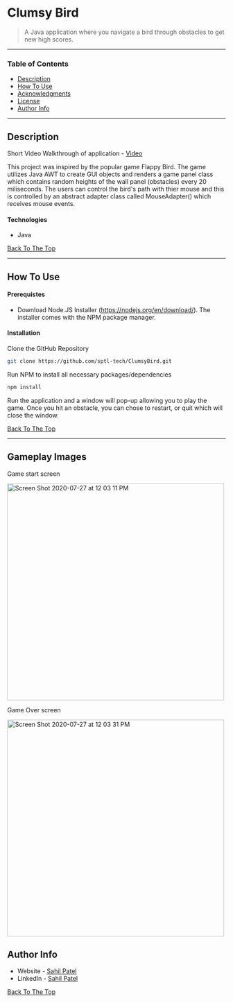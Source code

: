 # Clumsy Bird

> A Java application where you navigate a bird through obstacles to get new high scores. 

---

### Table of Contents

- [Description](#description)
- [How To Use](#how-to-use)
- [Acknowledgments](#acknowledgments)
- [License](#license)
- [Author Info](#author-info)

---

## Description
Short Video Walkthrough of application - [Video](https://drive.google.com/file/d/1FyT0WPU_B-s9Pr6067CtLgYXayjoJ3zR/view?usp=sharing)

This project was inspired by the popular game Flappy Bird. The game utilizes Java AWT to create GUI objects and renders a game panel class which contains random heights of the wall panel (obstacles) every 20 miliseconds. The users can control the bird's path with thier mouse and this is controlled by an abstract adapter class called MouseAdapter() which receives mouse
events.

#### Technologies

- Java 

[Back To The Top](#clumsy-bird)

---

## How To Use

#### Prerequistes 
- Download Node.JS Installer (https://nodejs.org/en/download/). The installer comes with the NPM package manager. 

#### Installation
Clone the GitHub Repository 

```sh
git clone https://github.com/sptl-tech/ClumsyBird.git
```

Run NPM to install all necessary packages/dependencies
```sh
npm install
```
Run the application and a window will pop-up allowing you to play the game. Once you hit an obstacle, you can chose to restart, or quit which will close the window. 


[Back To The Top](#clumsy-bird)

---
## Gameplay Images
Game start screen 

<img width="500" alt="Screen Shot 2020-07-27 at 12 03 11 PM" src="https://user-images.githubusercontent.com/61248705/88581053-71bd5680-d001-11ea-8245-ecaf67a1d8e7.png">


Game Over screen

<img width="500" alt="Screen Shot 2020-07-27 at 12 03 31 PM" src="https://user-images.githubusercontent.com/61248705/88581049-6ff39300-d001-11ea-9ee5-c30b8dfae5c2.png">



## Author Info

- Website - [Sahil Patel](https://sptl-tech.github.io/)
- LinkedIn - [Sahil Patel](https://www.linkedin.com/in/sahilpatel-0/)

[Back To The Top](#clumsy-bird)
